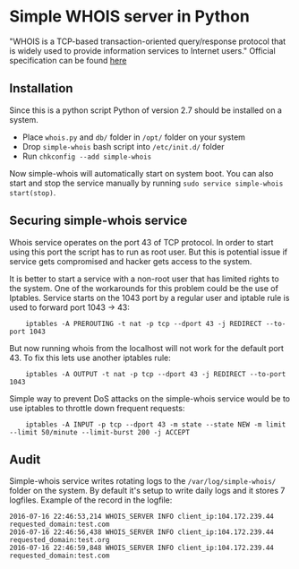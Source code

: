 # Simple WHOIS server in Python

"WHOIS is a TCP-based transaction-oriented query/response protocol that is widely used to provide information services to Internet users."
Official specification can be found [here](https://tools.ietf.org/html/rfc3912)

Installation
-----
Since this is a python script Python of version 2.7 should be installed on a system.
* Place `whois.py` and `db/` folder in `/opt/` folder on your system
* Drop `simple-whois` bash script into `/etc/init.d/` folder 
* Run `chkconfig --add simple-whois`

Now simple-whois will automatically start on system boot. You can also start and stop the service manually by running `sudo service simple-whois start(stop)`.

Securing simple-whois service
-----
Whois service operates on the port 43 of TCP protocol. In order to start using this port the script has to run as root user. But this is potential issue if service gets compromised and hacker gets access to the system.

It is better to start a service with a non-root user that has limited rights to the system. One of the workarounds for this problem could be the use of Iptables.
Service starts on the 1043 port by a regular user and iptable rule is used to forward port 1043 -> 43:
``` 
    iptables -A PREROUTING -t nat -p tcp --dport 43 -j REDIRECT --to-port 1043
```

But now running whois from the localhost will not work for the default port 43. To fix this lets use another iptables rule:
```
    iptables -A OUTPUT -t nat -p tcp --dport 43 -j REDIRECT --to-port 1043
```

Simple way to prevent DoS attacks on the simple-whois service would be to use iptables to throttle down frequent requests:
```
    iptables -A INPUT -p tcp --dport 43 -m state --state NEW -m limit --limit 50/minute --limit-burst 200 -j ACCEPT
```

Audit
-----
Simple-whois service writes rotating logs to the `/var/log/simple-whois/` folder on the system. By default it's setup to write daily logs and it stores 7 logfiles. Example of the record in the logfile:
```
2016-07-16 22:46:53,214 WHOIS_SERVER INFO client_ip:104.172.239.44 requested_domain:test.com
2016-07-16 22:46:56,438 WHOIS_SERVER INFO client_ip:104.172.239.44 requested_domain:test.org
2016-07-16 22:46:59,848 WHOIS_SERVER INFO client_ip:104.172.239.44 requested_domain:test.com
```
